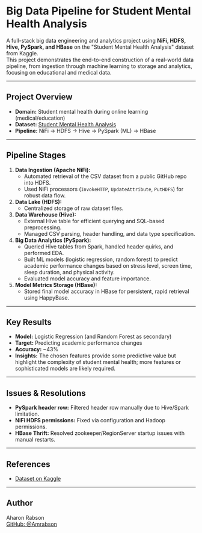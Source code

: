 # Big Data Pipeline for Student Mental Health Analysis

A full-stack big data engineering and analytics project using **NiFi, HDFS, Hive, PySpark, and HBase** on the "Student Mental Health Analysis" dataset from Kaggle.  
This project demonstrates the end-to-end construction of a real-world data pipeline, from ingestion through machine learning to storage and analytics, focusing on educational and medical data.

---

## Project Overview

- **Domain:** Student mental health during online learning (medical/education)
- **Dataset:** [Student Mental Health Analysis](https://www.kaggle.com/datasets/utkarshsharma11r/student-mental-health-analysis)
- **Pipeline:** NiFi → HDFS → Hive → PySpark (ML) → HBase

---

## Pipeline Stages

1. **Data Ingestion (Apache NiFi):**
   - Automated retrieval of the CSV dataset from a public GitHub repo into HDFS.
   - Used NiFi processors (`InvokeHTTP`, `UpdateAttribute`, `PutHDFS`) for robust data flow.
2. **Data Lake (HDFS):**
   - Centralized storage of raw dataset files.
3. **Data Warehouse (Hive):**
   - External Hive table for efficient querying and SQL-based preprocessing.
   - Managed CSV parsing, header handling, and data type specification.
4. **Big Data Analytics (PySpark):**
   - Queried Hive tables from Spark, handled header quirks, and performed EDA.
   - Built ML models (logistic regression, random forest) to predict academic performance changes based on stress level, screen time, sleep duration, and physical activity.
   - Evaluated model accuracy and feature importance.
5. **Model Metrics Storage (HBase):**
   - Stored final model accuracy in HBase for persistent, rapid retrieval using HappyBase.

---

## Key Results

- **Model:** Logistic Regression (and Random Forest as secondary)
- **Target:** Predicting academic performance changes
- **Accuracy:** ~43%
- **Insights:** The chosen features provide some predictive value but highlight the complexity of student mental health; more features or sophisticated models are likely required.

---

## Issues & Resolutions

- **PySpark header row:** Filtered header row manually due to Hive/Spark limitation.
- **NiFi HDFS permissions:** Fixed via configuration and Hadoop permissions.
- **HBase Thrift:** Resolved zookeeper/RegionServer startup issues with manual restarts.

---

## References

- [Dataset on Kaggle](https://www.kaggle.com/datasets/utkarshsharma11r/student-mental-health-analysis)

---

## Author

Aharon Rabson  
[GitHub: @Amrabson](https://github.com/Amrabson)
